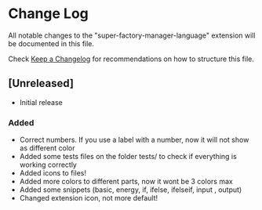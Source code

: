 # Change Log

All notable changes to the "super-factory-manager-language" extension will be documented in this file.

Check [Keep a Changelog](http://keepachangelog.com/) for recommendations on how to structure this file.

## [Unreleased]

- Initial release


### Added

- Correct numbers. If you use a label with a number, now it will not show as different color
- Added some tests files on the folder tests/ to check if everything is working correctly
- Added icons to files!
- Added more colors to different parts, now it wont be 3 colors max
- Added some snippets (basic, energy, if, ifelse, ifelseif, input , output)
- Changed extension icon, not more default!
